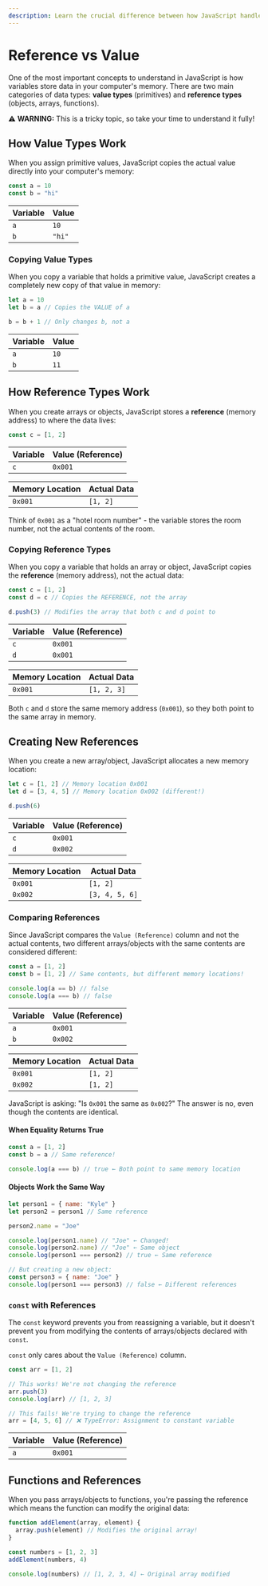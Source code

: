 ```yaml
---
description: Learn the crucial difference between how JavaScript handles primitive values versus object references.
---
```


# Reference vs Value

One of the most important concepts to understand in JavaScript is how variables store data in your computer's memory. There are two main categories of data types: **value types** (primitives) and **reference types** (objects, arrays, functions).

⚠️ **WARNING:** This is a tricky topic, so take your time to understand it fully!

## How Value Types Work

When you assign primitive values, JavaScript copies the actual value directly into your computer's memory:

```javascript
const a = 10
const b = "hi"
```

<div style="max-width: 500px;">

| Variable | Value  |
| -------- | ------ |
| `a`      | `10`   |
| `b`      | `"hi"` |

</div>

### Copying Value Types

When you copy a variable that holds a primitive value, JavaScript creates a completely new copy of that value in memory:

```javascript
let a = 10
let b = a // Copies the VALUE of a

b = b + 1 // Only changes b, not a
```

<div style="max-width: 500px;">

| Variable | Value |
| -------- | ----- |
| `a`      | `10`  |
| `b`      | `11`  |

</div>

## How Reference Types Work

When you create arrays or objects, JavaScript stores a **reference** (memory address) to where the data lives:

```javascript
const c = [1, 2]
```

<div class="side-by-side-tables">

| Variable | Value (Reference) |
| -------- | ----------------- |
| `c`      | `0x001`           |

| Memory Location | Actual Data |
| --------------- | ----------- |
| `0x001`         | `[1, 2]`    |

</div>

Think of `0x001` as a "hotel room number" - the variable stores the room number, not the actual contents of the room.

### Copying Reference Types

When you copy a variable that holds an array or object, JavaScript copies the **reference** (memory address), not the actual data:

```javascript
const c = [1, 2]
const d = c // Copies the REFERENCE, not the array

d.push(3) // Modifies the array that both c and d point to
```

<div class="side-by-side-tables">

| Variable | Value (Reference) |
| -------- | ----------------- |
| `c`      | `0x001`           |
| `d`      | `0x001`           |

| Memory Location | Actual Data |
| --------------- | ----------- |
| `0x001`         | `[1, 2, 3]` |

</div>

Both `c` and `d` store the same memory address (`0x001`), so they both point to the same array in memory.

## Creating New References

When you create a new array/object, JavaScript allocates a new memory location:

```javascript
let c = [1, 2] // Memory location 0x001
let d = [3, 4, 5] // Memory location 0x002 (different!)

d.push(6)
```

<div class="side-by-side-tables">

| Variable | Value (Reference) |
| -------- | ----------------- |
| `c`      | `0x001`           |
| `d`      | `0x002`           |

| Memory Location | Actual Data    |
| --------------- | -------------- |
| `0x001`         | `[1, 2]`       |
| `0x002`         | `[3, 4, 5, 6]` |

</div>

### Comparing References

Since JavaScript compares the `Value (Reference)` column and not the actual contents, two different arrays/objects with the same contents are considered different:

```javascript
const a = [1, 2]
const b = [1, 2] // Same contents, but different memory locations!

console.log(a == b) // false
console.log(a === b) // false
```

<div class="side-by-side-tables">

| Variable | Value (Reference) |
| -------- | ----------------- |
| `a`      | `0x001`           |
| `b`      | `0x002`           |

| Memory Location | Actual Data |
| --------------- | ----------- |
| `0x001`         | `[1, 2]`    |
| `0x002`         | `[1, 2]`    |

</div>

JavaScript is asking: "Is `0x001` the same as `0x002`?" The answer is no, even though the contents are identical.

#### When Equality Returns True

```javascript
const a = [1, 2]
const b = a // Same reference!

console.log(a === b) // true ← Both point to same memory location
```

#### Objects Work the Same Way

```javascript
let person1 = { name: "Kyle" }
let person2 = person1 // Same reference

person2.name = "Joe"

console.log(person1.name) // "Joe" ← Changed!
console.log(person2.name) // "Joe" ← Same object
console.log(person1 === person2) // true ← Same reference

// But creating a new object:
const person3 = { name: "Joe" }
console.log(person1 === person3) // false ← Different references
```

### `const` with References

The `const` keyword prevents you from reassigning a variable, but it doesn't prevent you from modifying the contents of arrays/objects declared with `const`.

`const` only cares about the `Value (Reference)` column.

```javascript
const arr = [1, 2]

// This works! We're not changing the reference
arr.push(3)
console.log(arr) // [1, 2, 3]

// This fails! We're trying to change the reference
arr = [4, 5, 6] // ❌ TypeError: Assignment to constant variable
```

<div style="max-width: 500px;">

| Variable | Value (Reference) |
| -------- | ----------------- |
| `a`      | `0x001`           |

</div>

## Functions and References

When you pass arrays/objects to functions, you're passing the reference which means the function can modify the original data:

```javascript
function addElement(array, element) {
  array.push(element) // Modifies the original array!
}

const numbers = [1, 2, 3]
addElement(numbers, 4)

console.log(numbers) // [1, 2, 3, 4] ← Original array modified
```

<!-- TODO: Maybe add array methods article -->
<!-- TODO: Maybe add new/this article -->
